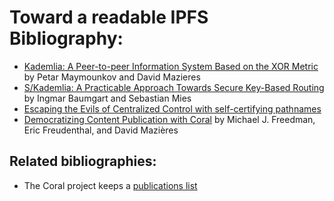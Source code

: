 
Toward a readable IPFS Bibliography:
====================================

   * [Kademlia: A Peer-to-peer Information System Based on the XOR Metric](http://pdos.csail.mit.edu/~petar/papers/maymounkov-kademlia-lncs.pdf) by Petar Maymounkov and David Mazieres
   * [S/Kademlia: A Practicable Approach Towards Secure Key-Based Routing](http://www.researchgate.net/publication/4319659_SKademlia_A_practicable_approach_towards_secure_key-based_routing/links/02e7e524ad3e97d67d000000) by Ingmar Baumgart and Sebastian Mies
   * [Escaping the Evils of Centralized Control with self-certifying pathnames](http://www.scs.stanford.edu/~dm/home/papers/mazieres:escape.ps.gz)
   * [Democratizing Content Publication with Coral](http://www.coralcdn.org/docs/coral-nsdi04.pdf) by Michael J. Freedman, Eric Freudenthal, and David Mazières
   

Related bibliographies:
-----------------------
   * The Coral project keeps a [publications list](http://www.coralcdn.org/pubs/)


